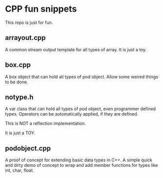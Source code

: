 # CPP fun snippets
This repo is just for fun.

## arrayout.cpp

A common stream output template for all types of array. It is just a toy.

## box.cpp

A box object that can hold all types of pod object. Allow some weired things to be done.

## notype.h

A var class that can hold all types of pod object, even programmer defined types. Operators can be automatically applied, if they are defined.

This is NOT a reflection implementation.

It is just a TOY.

## podobject.cpp

A proof of concept for extending basic data types in C++. A simple quick and dirty demo of concept to wrap and add member functions for types like int, char, float. 
